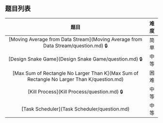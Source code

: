 ## 题目列表  
| 题目 | 难度 |  
|:---:|:---:|  
| [Moving Average from Data Stream](Moving Average from Data Stream/question.md) :lock: | 简单 |   
| [Design Snake Game](Design Snake Game/question.md) :lock: | 中等 |   
| [Max Sum of Rectangle No Larger Than K](Max Sum of Rectangle No Larger Than K/question.md) | 困难 |   
| [Kill Process](Kill Process/question.md) :lock: | 中等 |   
| [Task Scheduler](Task Scheduler/question.md) | 中等 |   

